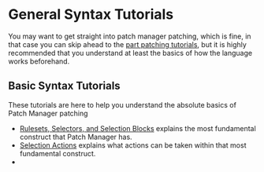 # General Syntax Tutorials

You may want to get straight into patch manager patching, which is fine, in that case you can skip ahead to the
[part patching tutorials](Part-Patching-Tutorials.md), but it is highly recommended that you understand at least the
basics of how the language works beforehand.

## Basic Syntax Tutorials
These tutorials are here to help you understand the absolute basics of Patch Manager patching
- [Rulesets, Selectors, and Selection Blocks](Rulesets-Selectors-and-Selection-Blocks.md) explains the most fundamental
construct that Patch Manager has.
- [Selection Actions](Selection-Actions.md) explains what actions can be taken within that most fundamental construct.
- 